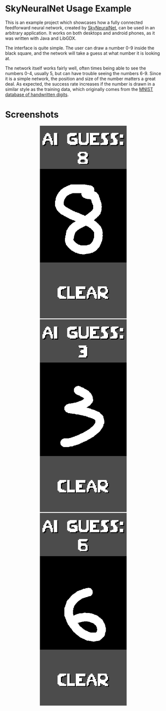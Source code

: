 # SkyNeuralNet Usage Example
This is an example project which showcases how a fully connected feedforward neural network, created by [SkyNeuralNet](https://github.com/SiTronXD/SkyNeuralNet), can be used in an arbitrary application. It works on both desktops and android phones, as it was written with Java and LibGDX.

The interface is quite simple. The user can draw a number 0-9 inside the black square, and the network will take a guess at what number it is looking at. 

The network itself works fairly well, often times being able to see the numbers 0-4, usually 5, but can have trouble seeing the numbers 6-9. Since it is a simple network, the position and size of the number matters a great deal. As expected, the success rate increases if the number is drawn in a similar style as the training data, which originally comes from the [MNIST database of handwritten digits](http://yann.lecun.com/exdb/mnist/).

# Screenshots
<p align="center">
  <img width="280" height="620" src="https://github.com/SiTronXD/SkyNeuralNetUsageExample/blob/main/SkyNeuralNetUsage/android/assets/Showcase1.png">
  <img width="280" height="620" src="https://github.com/SiTronXD/SkyNeuralNetUsageExample/blob/main/SkyNeuralNetUsage/android/assets/Showcase2.png">
  <img width="280" height="620" src="https://github.com/SiTronXD/SkyNeuralNetUsageExample/blob/main/SkyNeuralNetUsage/android/assets/Showcase3.png">
</p>
